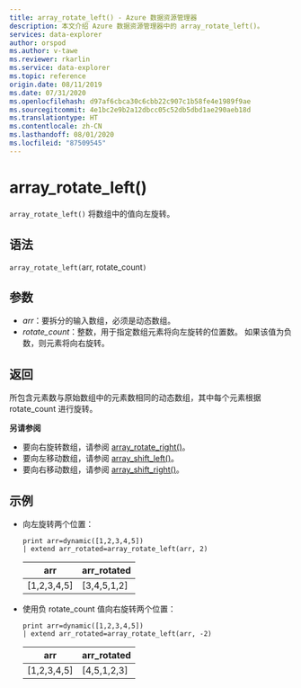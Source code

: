```yaml
---
title: array_rotate_left() - Azure 数据资源管理器
description: 本文介绍 Azure 数据资源管理器中的 array_rotate_left()。
services: data-explorer
author: orspod
ms.author: v-tawe
ms.reviewer: rkarlin
ms.service: data-explorer
ms.topic: reference
origin.date: 08/11/2019
ms.date: 07/31/2020
ms.openlocfilehash: d97af6cbca30c6cbb22c907c1b58fe4e1989f9ae
ms.sourcegitcommit: 4e1bc2e9b2a12dbcc05c52db5dbd1ae290aeb18d
ms.translationtype: HT
ms.contentlocale: zh-CN
ms.lasthandoff: 08/01/2020
ms.locfileid: "87509545"
---
```

# <a name="array_rotate_left"></a>array_rotate_left()

`array_rotate_left()` 将数组中的值向左旋转。

## <a name="syntax"></a>语法

`array_rotate_left(`arr, rotate_count`)` 

## <a name="arguments"></a>参数

* *arr*：要拆分的输入数组，必须是动态数组。
* *rotate_count*：整数，用于指定数组元素将向左旋转的位置数。 如果该值为负数，则元素将向右旋转。

## <a name="returns"></a>返回

所包含元素数与原始数组中的元素数相同的动态数组，其中每个元素根据 rotate_count 进行旋转。

**另请参阅**

* 要向右旋转数组，请参阅 [array_rotate_right()](array_rotate_rightfunction.md)。
* 要向左移动数组，请参阅 [array_shift_left()](array_shift_leftfunction.md)。
* 要向右移动数组，请参阅 [array_shift_right()](array_shift_rightfunction.md)。

## <a name="examples"></a>示例

* 向左旋转两个位置：

    <!-- csl: https://help.kusto.chinacloudapi.cn:443/Samples -->

    ```kusto
    print arr=dynamic([1,2,3,4,5]) 
    | extend arr_rotated=array_rotate_left(arr, 2)
    ```

    |arr|arr_rotated|
    |---|---|
    |[1,2,3,4,5]|[3,4,5,1,2]|

* 使用负 rotate_count 值向右旋转两个位置：

    <!-- csl: https://help.kusto.chinacloudapi.cn:443/Samples -->
    ```kusto
    print arr=dynamic([1,2,3,4,5]) 
    | extend arr_rotated=array_rotate_left(arr, -2)
    ```
    
    |arr|arr_rotated|
    |---|---|
    |[1,2,3,4,5]|[4,5,1,2,3]|